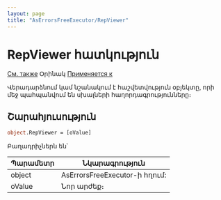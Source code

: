 ```yaml
---
layout: page
title: "AsErrorsFreeExecutor/RepViewer"
---
```



# RepViewer հատկություն 

[См. также](../Functions/CreateErrorsFreeExecutor.html) Օրինակ  [Применяется к](../AsErrorsFreeExecutor.md) 

Վերադարձնում կամ նշանակում է հաշվետվություն օբյեկտը, որի մեջ պահպանվում են սխալների հաղորդագրությունները։

## Շարահյուսություն

``` vb
object.RepViewer = [oValue]
```


Բաղադրիչներն են՝

    
| Պարամետր | Նկարագրություն |
|--|--|
| object | AsErrorsFreeExecutor-ի հղում: |
| oValue | Նոր արժեք։ |
